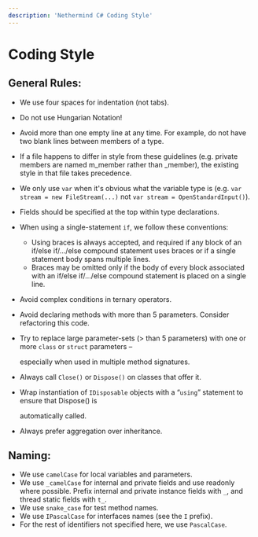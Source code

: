 ```yaml
---
description: 'Nethermind C# Coding Style'
---
```


# Coding Style

## General Rules:

* We use four spaces for indentation \(not tabs\).
* Do not use Hungarian Notation!
* Avoid more than one empty line at any time. For example, do not have two blank lines between members of a type.
* If a file happens to differ in style from these guidelines \(e.g. private members are named m\_member rather than \_member\), the existing style in that file takes precedence.
* We only use `var` when it's obvious what the variable type is \(e.g. `var stream = new FileStream(...)` not `var stream = OpenStandardInput()`\).
* Fields should be specified at the top within type declarations.
* When using a single-statement `if`, we follow these conventions:
  * Using braces is always accepted, and required if any block of an if/else if/.../else compound statement uses braces or if a single statement body spans multiple lines.
  * Braces may be omitted only if the body of every block associated with an if/else if/.../else compound statement is placed on a single line. 
* Avoid complex conditions in ternary operators.
* Avoid declaring methods with more than 5 parameters. Consider refactoring this code.
* Try to replace large parameter-sets \(&gt; than 5 parameters\) with one or more `class` or `struct` parameters –

  especially when used in multiple method signatures. 

* Always call `Close()` or `Dispose()` on classes that offer it. 
* Wrap instantiation of `IDisposable` objects with a “`using`” statement to ensure that Dispose\(\) is

  automatically called.

* Always prefer aggregation over inheritance. 

## Naming:

* We use `camelCase` for local variables and parameters.
* We use `_camelCase` for internal and private fields and use readonly where possible. Prefix internal and private instance fields with `_`, and thread static fields with `t_`.
* We use `snake_case` for test method names.
* We use `IPascalCase` for interfaces names \(see the `I` prefix\).
* For the rest of identifiers not specified here, we use `PascalCase`.

